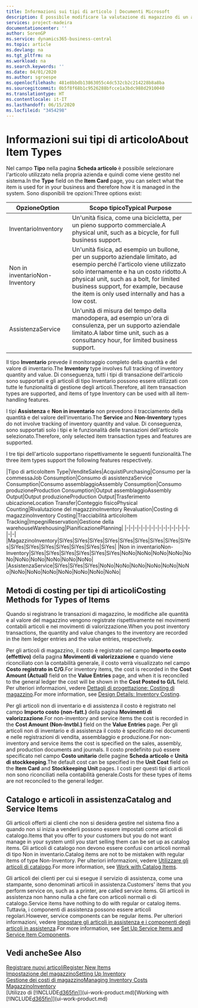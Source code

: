 ```yaml
---
title: Informazioni sui tipi di articolo | Documenti Microsoft
description: È possibile modificare la valutazione di magazzino di un articolo mediante i metodi di costing Media o FIFO, ad esempio, quando i costi degli articoli cambiano per i motivi diversi dalle transazioni.
services: project-madeira
documentationcenter: ''
author: SorenGP
ms.service: dynamics365-business-central
ms.topic: article
ms.devlang: na
ms.tgt_pltfrm: na
ms.workload: na
ms.search.keywords: ''
ms.date: 04/01/2020
ms.author: sgroespe
ms.openlocfilehash: 481e8bbdb13863055c4dc532cb2c214228b8a8ba
ms.sourcegitcommit: 0b5f8f68b1c9526288bfcce1a3bdc988d2910040
ms.translationtype: HT
ms.contentlocale: it-IT
ms.lasthandoff: 06/15/2020
ms.locfileid: "3454298"
---
```

# <a name="about-item-types"></a><span data-ttu-id="3ed4e-103">Informazioni sui tipi di articolo</span><span class="sxs-lookup"><span data-stu-id="3ed4e-103">About Item Types</span></span>
<span data-ttu-id="3ed4e-104">Nel campo **Tipo** nella pagina **Scheda articolo** è possibile selezionare l'articolo utilizzato nella propria azienda e quindi come viene gestito nel sistema.</span><span class="sxs-lookup"><span data-stu-id="3ed4e-104">In the **Type** field on the **Item Card** page, you can select what the item is used for in your business and therefore how it is managed in the system.</span></span> <span data-ttu-id="3ed4e-105">Sono disponibili tre opzioni:</span><span class="sxs-lookup"><span data-stu-id="3ed4e-105">Three options exist:</span></span>

|<span data-ttu-id="3ed4e-106">Opzione</span><span class="sxs-lookup"><span data-stu-id="3ed4e-106">Option</span></span>|<span data-ttu-id="3ed4e-107">Scopo tipico</span><span class="sxs-lookup"><span data-stu-id="3ed4e-107">Typical Purpose</span></span>|
|------|-----------|
|<span data-ttu-id="3ed4e-108">Inventario</span><span class="sxs-lookup"><span data-stu-id="3ed4e-108">Inventory</span></span>|<span data-ttu-id="3ed4e-109">Un'unità fisica, come una bicicletta, per un pieno supporto commerciale.</span><span class="sxs-lookup"><span data-stu-id="3ed4e-109">A physical unit, such as a bicycle, for full business support.</span></span>|
|<span data-ttu-id="3ed4e-110">Non in inventario</span><span class="sxs-lookup"><span data-stu-id="3ed4e-110">Non-Inventory</span></span>|<span data-ttu-id="3ed4e-111">Un'unità fisica, ad esempio un bullone, per un supporto aziendale limitato, ad esempio perché l'articolo viene utilizzato solo internamente e ha un costo ridotto.</span><span class="sxs-lookup"><span data-stu-id="3ed4e-111">A physical unit, such as a bolt, for limited business support, for example, because the item is only used internally and has a low cost.</span></span>|
|<span data-ttu-id="3ed4e-112">Assistenza</span><span class="sxs-lookup"><span data-stu-id="3ed4e-112">Service</span></span>|<span data-ttu-id="3ed4e-113">Un'unità di misura del tempo della manodopera, ad esempio un'ora di consulenza, per un supporto aziendale limitato.</span><span class="sxs-lookup"><span data-stu-id="3ed4e-113">A labor time unit, such as a consultancy hour, for limited business support.</span></span>|

<span data-ttu-id="3ed4e-114">Il tipo **Inventario** prevede il monitoraggio completo della quantità e del valore di inventario.</span><span class="sxs-lookup"><span data-stu-id="3ed4e-114">The **Inventory** type involves full tracking of inventory quantity and value.</span></span> <span data-ttu-id="3ed4e-115">Di conseguenza, tutti i tipi di transazione dell'articolo sono supportati e gli articoli di tipo Inventario possono essere utilizzati con tutte le funzionalità di gestione degli articoli.</span><span class="sxs-lookup"><span data-stu-id="3ed4e-115">Therefore, all item transaction types are supported, and items of type Inventory can be used with all item-handling features.</span></span>

<span data-ttu-id="3ed4e-116">I tipi **Assistenza** e **Non in inventario** non prevedono il tracciamento della quantità e del valore dell'inventario.</span><span class="sxs-lookup"><span data-stu-id="3ed4e-116">The **Service** and **Non-Inventory** types do not involve tracking of inventory quantity and value.</span></span> <span data-ttu-id="3ed4e-117">Di conseguenza, sono supportati solo i tipi e le funzionalità delle transazioni dell'articolo selezionato.</span><span class="sxs-lookup"><span data-stu-id="3ed4e-117">Therefore, only selected item transaction types and features are supported.</span></span>

<span data-ttu-id="3ed4e-118">I tre tipi dell'articolo supportano rispettivamente le seguenti funzionalità.</span><span class="sxs-lookup"><span data-stu-id="3ed4e-118">The three item types support the following features respectively.</span></span>

|<span data-ttu-id="3ed4e-119">Tipo di articolo</span><span class="sxs-lookup"><span data-stu-id="3ed4e-119">Item Type</span></span>|<span data-ttu-id="3ed4e-120">Vendite</span><span class="sxs-lookup"><span data-stu-id="3ed4e-120">Sales</span></span>|<span data-ttu-id="3ed4e-121">Acquisti</span><span class="sxs-lookup"><span data-stu-id="3ed4e-121">Purchasing</span></span>|<span data-ttu-id="3ed4e-122">Consumo per la commessa</span><span class="sxs-lookup"><span data-stu-id="3ed4e-122">Job Consumption</span></span>|<span data-ttu-id="3ed4e-123">Consumo di assistenza</span><span class="sxs-lookup"><span data-stu-id="3ed4e-123">Service Consumption</span></span>|<span data-ttu-id="3ed4e-124">Consumo assemblaggio</span><span class="sxs-lookup"><span data-stu-id="3ed4e-124">Assembly Consumption</span></span>|<span data-ttu-id="3ed4e-125">Consumo produzione</span><span class="sxs-lookup"><span data-stu-id="3ed4e-125">Production Consumption</span></span>|<span data-ttu-id="3ed4e-126">Output assemblaggio</span><span class="sxs-lookup"><span data-stu-id="3ed4e-126">Assembly Output</span></span>|<span data-ttu-id="3ed4e-127">Output produzione</span><span class="sxs-lookup"><span data-stu-id="3ed4e-127">Production Output</span></span>|<span data-ttu-id="3ed4e-128">Trasferimento ubicazione</span><span class="sxs-lookup"><span data-stu-id="3ed4e-128">Location Transfer</span></span>|<span data-ttu-id="3ed4e-129">Conteggio fisico</span><span class="sxs-lookup"><span data-stu-id="3ed4e-129">Physical Counting</span></span>|<span data-ttu-id="3ed4e-130">Rivalutazione del magazzino</span><span class="sxs-lookup"><span data-stu-id="3ed4e-130">Inventory Revaluation</span></span>|<span data-ttu-id="3ed4e-131">Costing di magazzino</span><span class="sxs-lookup"><span data-stu-id="3ed4e-131">Inventory Costing</span></span>|<span data-ttu-id="3ed4e-132">Tracciabilità articolo</span><span class="sxs-lookup"><span data-stu-id="3ed4e-132">Item Tracking</span></span>|<span data-ttu-id="3ed4e-133">Impegni</span><span class="sxs-lookup"><span data-stu-id="3ed4e-133">Reservation</span></span>|<span data-ttu-id="3ed4e-134">Gestione della warehouse</span><span class="sxs-lookup"><span data-stu-id="3ed4e-134">Warehousing</span></span>|<span data-ttu-id="3ed4e-135">Pianificazione</span><span class="sxs-lookup"><span data-stu-id="3ed4e-135">Planning</span></span>|
|-|-|-|-|-|-|-|-|-|-|-|-|-|-|-|-|-|-|
|<span data-ttu-id="3ed4e-136">Magazzino</span><span class="sxs-lookup"><span data-stu-id="3ed4e-136">Inventory</span></span>|<span data-ttu-id="3ed4e-137">Sì</span><span class="sxs-lookup"><span data-stu-id="3ed4e-137">Yes</span></span>|<span data-ttu-id="3ed4e-138">Sì</span><span class="sxs-lookup"><span data-stu-id="3ed4e-138">Yes</span></span>|<span data-ttu-id="3ed4e-139">Sì</span><span class="sxs-lookup"><span data-stu-id="3ed4e-139">Yes</span></span>|<span data-ttu-id="3ed4e-140">Sì</span><span class="sxs-lookup"><span data-stu-id="3ed4e-140">Yes</span></span>|<span data-ttu-id="3ed4e-141">Sì</span><span class="sxs-lookup"><span data-stu-id="3ed4e-141">Yes</span></span>|<span data-ttu-id="3ed4e-142">Sì</span><span class="sxs-lookup"><span data-stu-id="3ed4e-142">Yes</span></span>|<span data-ttu-id="3ed4e-143">Sì</span><span class="sxs-lookup"><span data-stu-id="3ed4e-143">Yes</span></span>|<span data-ttu-id="3ed4e-144">Sì</span><span class="sxs-lookup"><span data-stu-id="3ed4e-144">Yes</span></span>|<span data-ttu-id="3ed4e-145">Sì</span><span class="sxs-lookup"><span data-stu-id="3ed4e-145">Yes</span></span>|<span data-ttu-id="3ed4e-146">Sì</span><span class="sxs-lookup"><span data-stu-id="3ed4e-146">Yes</span></span>|<span data-ttu-id="3ed4e-147">Sì</span><span class="sxs-lookup"><span data-stu-id="3ed4e-147">Yes</span></span>|<span data-ttu-id="3ed4e-148">Sì</span><span class="sxs-lookup"><span data-stu-id="3ed4e-148">Yes</span></span>|<span data-ttu-id="3ed4e-149">Sì</span><span class="sxs-lookup"><span data-stu-id="3ed4e-149">Yes</span></span>|<span data-ttu-id="3ed4e-150">Sì</span><span class="sxs-lookup"><span data-stu-id="3ed4e-150">Yes</span></span>|<span data-ttu-id="3ed4e-151">Sì</span><span class="sxs-lookup"><span data-stu-id="3ed4e-151">Yes</span></span>|<span data-ttu-id="3ed4e-152">Sì</span><span class="sxs-lookup"><span data-stu-id="3ed4e-152">Yes</span></span>|
|<span data-ttu-id="3ed4e-153">Non in inventario</span><span class="sxs-lookup"><span data-stu-id="3ed4e-153">Non-Inventory</span></span>|<span data-ttu-id="3ed4e-154">Sì</span><span class="sxs-lookup"><span data-stu-id="3ed4e-154">Yes</span></span>|<span data-ttu-id="3ed4e-155">Sì</span><span class="sxs-lookup"><span data-stu-id="3ed4e-155">Yes</span></span>|<span data-ttu-id="3ed4e-156">Sì</span><span class="sxs-lookup"><span data-stu-id="3ed4e-156">Yes</span></span>|<span data-ttu-id="3ed4e-157">Sì</span><span class="sxs-lookup"><span data-stu-id="3ed4e-157">Yes</span></span>|<span data-ttu-id="3ed4e-158">Sì</span><span class="sxs-lookup"><span data-stu-id="3ed4e-158">Yes</span></span>|<span data-ttu-id="3ed4e-159">Sì</span><span class="sxs-lookup"><span data-stu-id="3ed4e-159">Yes</span></span>|<span data-ttu-id="3ed4e-160">No</span><span class="sxs-lookup"><span data-stu-id="3ed4e-160">No</span></span>|<span data-ttu-id="3ed4e-161">No</span><span class="sxs-lookup"><span data-stu-id="3ed4e-161">No</span></span>|<span data-ttu-id="3ed4e-162">No</span><span class="sxs-lookup"><span data-stu-id="3ed4e-162">No</span></span>|<span data-ttu-id="3ed4e-163">No</span><span class="sxs-lookup"><span data-stu-id="3ed4e-163">No</span></span>|<span data-ttu-id="3ed4e-164">No</span><span class="sxs-lookup"><span data-stu-id="3ed4e-164">No</span></span>|<span data-ttu-id="3ed4e-165">No</span><span class="sxs-lookup"><span data-stu-id="3ed4e-165">No</span></span>|<span data-ttu-id="3ed4e-166">No</span><span class="sxs-lookup"><span data-stu-id="3ed4e-166">No</span></span>|<span data-ttu-id="3ed4e-167">No</span><span class="sxs-lookup"><span data-stu-id="3ed4e-167">No</span></span>|<span data-ttu-id="3ed4e-168">No</span><span class="sxs-lookup"><span data-stu-id="3ed4e-168">No</span></span>|<span data-ttu-id="3ed4e-169">No</span><span class="sxs-lookup"><span data-stu-id="3ed4e-169">No</span></span>|
|<span data-ttu-id="3ed4e-170">Assistenza</span><span class="sxs-lookup"><span data-stu-id="3ed4e-170">Service</span></span>|<span data-ttu-id="3ed4e-171">Sì</span><span class="sxs-lookup"><span data-stu-id="3ed4e-171">Yes</span></span>|<span data-ttu-id="3ed4e-172">Sì</span><span class="sxs-lookup"><span data-stu-id="3ed4e-172">Yes</span></span>|<span data-ttu-id="3ed4e-173">Sì</span><span class="sxs-lookup"><span data-stu-id="3ed4e-173">Yes</span></span>|<span data-ttu-id="3ed4e-174">No</span><span class="sxs-lookup"><span data-stu-id="3ed4e-174">No</span></span>|<span data-ttu-id="3ed4e-175">No</span><span class="sxs-lookup"><span data-stu-id="3ed4e-175">No</span></span>|<span data-ttu-id="3ed4e-176">No</span><span class="sxs-lookup"><span data-stu-id="3ed4e-176">No</span></span>|<span data-ttu-id="3ed4e-177">No</span><span class="sxs-lookup"><span data-stu-id="3ed4e-177">No</span></span>|<span data-ttu-id="3ed4e-178">No</span><span class="sxs-lookup"><span data-stu-id="3ed4e-178">No</span></span>|<span data-ttu-id="3ed4e-179">No</span><span class="sxs-lookup"><span data-stu-id="3ed4e-179">No</span></span>|<span data-ttu-id="3ed4e-180">No</span><span class="sxs-lookup"><span data-stu-id="3ed4e-180">No</span></span>|<span data-ttu-id="3ed4e-181">No</span><span class="sxs-lookup"><span data-stu-id="3ed4e-181">No</span></span>|<span data-ttu-id="3ed4e-182">No</span><span class="sxs-lookup"><span data-stu-id="3ed4e-182">No</span></span>|<span data-ttu-id="3ed4e-183">No</span><span class="sxs-lookup"><span data-stu-id="3ed4e-183">No</span></span>|<span data-ttu-id="3ed4e-184">No</span><span class="sxs-lookup"><span data-stu-id="3ed4e-184">No</span></span>|<span data-ttu-id="3ed4e-185">No</span><span class="sxs-lookup"><span data-stu-id="3ed4e-185">No</span></span>|<span data-ttu-id="3ed4e-186">No</span><span class="sxs-lookup"><span data-stu-id="3ed4e-186">No</span></span>|

## <a name="costing-methods-for-types-of-items"></a><span data-ttu-id="3ed4e-187">Metodi di costing per tipi di articoli</span><span class="sxs-lookup"><span data-stu-id="3ed4e-187">Costing Methods for Types of Items</span></span>
<span data-ttu-id="3ed4e-188">Quando si registrano le transazioni di magazzino, le modifiche alle quantità e al valore del magazzino vengono registrate rispettivamente nei movimenti contabili articoli e nei movimenti di valorizzazione.</span><span class="sxs-lookup"><span data-stu-id="3ed4e-188">When you post inventory transactions, the quantity and value changes to the inventory are recorded in the item ledger entries and the value entries, respectively.</span></span> 

<span data-ttu-id="3ed4e-189">Per gli articoli di magazzino, il costo è registrato nel campo **Importo costo (effettivo)** della pagina **Movimenti di valorizzazione** e quando viene riconciliato con la contabilità generale, il costo verrà visualizzato nel campo **Costo registrato in C/G**.</span><span class="sxs-lookup"><span data-stu-id="3ed4e-189">For inventory items, the cost is recorded in the **Cost Amount (Actual)** field on the **Value Entries** page, and when it is reconciled to the general ledger the cost will be shown in the **Cost Posted to G/L** field.</span></span> <span data-ttu-id="3ed4e-190">Per ulteriori informazioni, vedere [Dettagli di progettazione: Costing di magazzino](design-details-inventory-costing.md).</span><span class="sxs-lookup"><span data-stu-id="3ed4e-190">For more information, see [Design Details: Inventory Costing](design-details-inventory-costing.md).</span></span>

<span data-ttu-id="3ed4e-191">Per gli articoli non di inventario e di assistenza il costo è registrato nel campo **Importo costo (non-fatt.)** della pagina **Movimenti di valorizzazione**.</span><span class="sxs-lookup"><span data-stu-id="3ed4e-191">For non-inventory and service items the cost is recorded in the **Cost Amount (Non-Invtbl.)** field on the **Value Entries** page.</span></span> <span data-ttu-id="3ed4e-192">Per gli articoli non di inventario e di assistenza il costo è specificato nei documenti e nelle registrazioni di vendita, assemblaggio e produzione.</span><span class="sxs-lookup"><span data-stu-id="3ed4e-192">For non-inventory and service items the cost is specified on the sales, assembly, and production documents and journals.</span></span> <span data-ttu-id="3ed4e-193">Il costo predefinito può essere specificato nel campo **Costo unitario** delle pagine **Scheda articolo** e **Unità di stockkeeping**.</span><span class="sxs-lookup"><span data-stu-id="3ed4e-193">The default cost can be specified in the **Unit Cost** field on the **Item Card** and **Stockkeeping Unit** pages.</span></span> <span data-ttu-id="3ed4e-194">I costi per questi tipi di articoli non sono riconciliati nella contabilità generale.</span><span class="sxs-lookup"><span data-stu-id="3ed4e-194">Costs for these types of items are not reconciled to the general ledger.</span></span> 

## <a name="catalog-and-service-items"></a><span data-ttu-id="3ed4e-195">Catalogo e articoli in assistenza</span><span class="sxs-lookup"><span data-stu-id="3ed4e-195">Catalog and Service Items</span></span>
<span data-ttu-id="3ed4e-196">Gli articoli offerti ai clienti che non si desidera gestire nel sistema fino a quando non si inizia a venderli possono essere impostati come articoli di catalogo.</span><span class="sxs-lookup"><span data-stu-id="3ed4e-196">Items that you offer to your customers but you do not want manage in your system until you start selling them can be set up as catalog items.</span></span> <span data-ttu-id="3ed4e-197">Gli articoli di catalogo non devono essere confusi con articoli normali di tipo Non in inventario.</span><span class="sxs-lookup"><span data-stu-id="3ed4e-197">Catalog items are not to be mistaken with regular items of type Non-Inventory.</span></span> <span data-ttu-id="3ed4e-198">Per ulteriori informazioni, vedere [Utilizzare gli articoli di catalogo](inventory-how-work-nonstock-items.md).</span><span class="sxs-lookup"><span data-stu-id="3ed4e-198">For more information, see [Work with Catalog Items](inventory-how-work-nonstock-items.md).</span></span>

<span data-ttu-id="3ed4e-199">Gli articoli dei clienti per cui si esegue il servizio di assistenza, come una stampante, sono denominati articoli in assistenza.</span><span class="sxs-lookup"><span data-stu-id="3ed4e-199">Customers' items that you perform service on, such as a printer, are called service items.</span></span> <span data-ttu-id="3ed4e-200">Gli articoli in assistenza non hanno nulla a che fare con articoli normali o di catalogo.</span><span class="sxs-lookup"><span data-stu-id="3ed4e-200">Service items have nothing to do with regular or catalog items.</span></span> <span data-ttu-id="3ed4e-201">Tuttavia, i componenti di assistenza possono essere articoli regolari.</span><span class="sxs-lookup"><span data-stu-id="3ed4e-201">However, service components can be regular items.</span></span> <span data-ttu-id="3ed4e-202">Per ulteriori informazioni, vedere [Impostare gli articoli in assistenza e i componenti degli articoli in assistenza](service-how-setup-service-items.md).</span><span class="sxs-lookup"><span data-stu-id="3ed4e-202">For more information, see [Set Up Service Items and Service Item Components](service-how-setup-service-items.md).</span></span>

## <a name="see-also"></a><span data-ttu-id="3ed4e-203">Vedi anche</span><span class="sxs-lookup"><span data-stu-id="3ed4e-203">See Also</span></span>
[<span data-ttu-id="3ed4e-204">Registrare nuovi articoli</span><span class="sxs-lookup"><span data-stu-id="3ed4e-204">Register New Items</span></span>](inventory-how-register-new-items.md)  
[<span data-ttu-id="3ed4e-205">Impostazione del magazzino</span><span class="sxs-lookup"><span data-stu-id="3ed4e-205">Setting Up Inventory</span></span>](inventory-setup-inventory.md)  
[<span data-ttu-id="3ed4e-206">Gestione dei costi di magazzino</span><span class="sxs-lookup"><span data-stu-id="3ed4e-206">Managing Inventory Costs</span></span>](finance-manage-inventory-costs.md)  
[<span data-ttu-id="3ed4e-207">Magazzino</span><span class="sxs-lookup"><span data-stu-id="3ed4e-207">Inventory</span></span>](inventory-manage-inventory.md)  
<span data-ttu-id="3ed4e-208">[Utilizzo di [!INCLUDE[d365fin](includes/d365fin_md.md)]](ui-work-product.md)</span><span class="sxs-lookup"><span data-stu-id="3ed4e-208">[Working with [!INCLUDE[d365fin](includes/d365fin_md.md)]](ui-work-product.md)</span></span>
